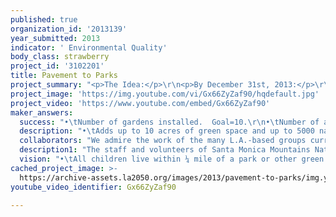 ```yaml
---
published: true
organization_id: '2013139'
year_submitted: 2013
indicator: ' Environmental Quality'
body_class: strawberry
project_id: '3102201'
title: Pavement to Parks
project_summary: "<p>The Idea:</p>\r\n<p>By December 31st, 2013:</p>\r\n<p>•\tTransform 10 public paved places (corners of libraries, Boys and Girls Clubs, schools, etc.) to 10 native plant gardens.</p>\r\n<p>•\tGive 3 nature programs at each of the 10 new gardens, including citizen science programs like Lost Lizards of Los Angeles.</p>\r\n<p>•\tEmploy 15 L.A. youth (5 college and 10 high school students) to develop gardens and lead programs. Youth will be mentored by National Park Service rangers.</p>\r\n<p>•\tProvide 20 field trips to national parks or other local open space areas for the local community.</p>\r\n<p>•\tProvide two overnight, transformative field trips to a national park for the 15 youth interns.</p>\r\nHow it impacts the indicator:</p>\r\n<p>•\tAdds up to 10 acres of green space and up to 5000 native plants to low-income, park poor communities in L.A.</p>\r\n<p>•\tCreates oxygen. Estimated amount of oxygen produced by plants in gardens = estimated number of leaves per plant (estimate 100) x .005 liters of oxygen per hour/per leaf x 8 hours of sunlight per day x 365 days per year x 25000 plants = 3.64 million liters of oxygen produced per year.</p>\r\n<p>•\tIncreases biodiversity in the urban landscape.  Species richness of 10 to 30 species per garden.</p>\r\n<p>•\tInteractive nature programs for 500 kids. At least one program will be science-based and will be a long-term environmental monitoring citizen science project.</p>\r\n<p>•\tDevelops 20 young environmental leaders. Under mentorship of park rangers and scientists, 20 youth from the community will participate in a continuum of learning and leadership.</p>\r\n<p>•\tAddresses nature deficit disorder for 500 kids. Problems caused by nature deficit disorder include fear of and lack of respect for nature, more time with “safe” indoor activities like computer games, structured sports activities rather than imaginative play -- all potentially contributing to ADD, depression, child obesity, lower grades, etc.</p>\r\nThe Method:</p>\r\n<p>•\tIdentify target neighborhoods lacking in green space, based on research by City Project and LA2050. Use one month to identify target projects using a three-pronged approach: 1) Use Google Earth imagery and other web resources to identify public areas used by kids that have pavement that could convert to garden space.  Meet with these potential places to discuss gardens.  2) Put project request opportunities out to the community via newsletters and the internet asking for project ideas.  3) Meet with community leaders to solicit possible projects.</p>\r\n<p>•\tSelect projects and have team of site owners (library, school staff, Boys and Girls Clubs) and NPS staff and student interns identify best location for a garden, select species, and layout garden plan (1-2 months).</p>\r\n<p>•\tHave NPS mentors and student interns meet with facility staff and kids to develop program ideas and begin program planning.</p>\r\n<p>•\tNPS will utilize plants grown in our native plant nursery.  Other additions such as reading benches, low water using fountains, edible plants, bird boxes, owl boxes, bat boxes, etc. can be added as requested.</p>\r\n<p>•\tInstall native gardens and initiate garden care with students (1 month).</p>\r\n<p>•\tDevelop and deliver programs at gardens (3-5 months).</p>\r\n<p>•\tDeliver field trips for garden communities.  Two field trips per garden for a total of 20 field trips.  Field trips will be from L.A. to Santa Monica Mountains National Recreation Area.</p>\r\n<p>•\tTake student interns on two longer, in-depth, leadership-building field trips, one backpacking trip in the Sierra and one kayaking trip at Channel Islands National Park.</p>\r\nRipples in the Pond:</p>\r\n<p>•\tThe more educated you are, the more money you make.  Nature programming and citizen science are exciting ways to engage kids in science and education in general and keep them motivated and wanting to learn.</p>\r\n<p>•\tYour chance of becoming a scientist is higher if you decide by age 10 that you might want to be a scientist.  Increasing the diversity of scientists in L.A. and the world as a whole is an ancillary goal of our program.</p>\r\n<p>•\tIf you want to be math literate as an adult (able to calculate a tip on a restaurant bill, able to see that you receive correct change, etc.) you need to have basic counting and number line skills in place by first grade!  Observing, counting, and measuring nature is an excellent way to start and reinforce this learning.</p>\r\n\r\n<p>This is our vision for a green Los Angeles in 2050: green, growing, vibrant, and joyful.  Won’t you join us?</p>"
project_image: 'https://img.youtube.com/vi/Gx66ZyZaf90/hqdefault.jpg'
project_video: 'https://www.youtube.com/embed/Gx66ZyZaf90'
maker_answers:
  success: "•\tNumber of gardens installed.  Goal=10.\r\n•\tNumber of acres of garden.   Goal= 3 but could be up to 10 depending on projects.\r\n•\tNumber of student employees.  Goal= 5.\r\n•\tNumber of student interns.  Goal= 10.\r\n•\tNumber of programs delivered.  Goal= 30.\r\n•\tNumber of students served.  Goal= 500.\r\n•\tEstimate of oxygen produced.  Goal= over 3 million liters of oxygen per year.  We will estimate this based on counting leaves and number of plants per garden.\r\n•\tBiodiversity increased. Species richness of at least 10-30 species per garden (including plants, insects, and other animals).\r\n•\tSpecific learning objectives will also be developed for each program delivered.  These learning objectives will be evaluated based on participant and community feedback.\r\n"
  description: "•\tAdds up to 10 acres of green space and up to 5000 native plants to low-income, park poor communities in L.A. \r\n•\tCreates oxygen. Estimated amount of oxygen produced 3.65 million liters of oxygen per year.\r\n•\tIncreases biodiversity in the urban landscape.  Species richness of 10 to 30 species per garden.\r\n•\tInteractive nature programs for 500 kids. At least one program will be science-based and will be a long-term environmental monitoring citizen science project.  \r\n•\tDevelops 20 young environmental leaders. Under mentorship of park rangers and scientists, 20 youth from the community will participate in a continuum of learning and leadership. \r\n•\tAddresses nature deficit disorder for 500 kids. Problems caused by nature deficit disorder include fear of and lack of respect for nature, more time with “safe” indoor activities like computer games, structured sports activities rather than imaginative play -- all potentially contributing to ADD, depression, child obesity, lower grades, etc.\r\n•\tIncrease scientific literacy and educational opportunities for 500 children.  Potentially increase the likelihood of their completing high school, having greater economic outcomes and greater community engagement.\r\n•\tBuilding Community Relationships: This project will enable NPS to strengthen community relationships within Los Angeles and help spread the word on native gardens.  We hope to build upon this project and continue to create more gardens in additional communities once this project is over.\r\nSeeds: The students who will lead this program are future community leaders for Los Angeles.  The students who attend these programs and build their science literacy, ecological literacy, and community connections are also future leaders of Los Angeles.\r\n•\tSeeds: These gardens will serve as seeds of community change.  We can make more gardens.  This idea can spread.\r\n•\tSeeds: If we build it, they will come.  If we make space in the city for nature, nature will thrive.  \r\n•\tSeeds: These plants will literally make seeds.  These seeds can be given away to families, used to guerilla garden medians and neighborhoods, and used to start new gardens. "
  collaborators: "We admire the work of the many L.A.-based groups currently working to green Los Angeles.  Depending on the specific project areas and program details that we develop with our partner communities, we anticipate opportunities to work with some of these excellent groups.  We already have established working relationships with the following groups that may partner with us on specific garden projects and/or programming under this umbrella project:\r\n•\tLos Angeles County Natural History Museum\r\n•\tCalifornia State Parks\r\n•\tNortheast Trees\r\n•\tLos Angeles Conservation Corps\r\n•\tLos Angeles Unified School District\r\n•\tOutward Bound Adventures\r\n "
  description1: "The staff and volunteers of Santa Monica Mountains National Recreation Area have each year:\r\n\r\n•\tReached over 8000 kids with nature-based education programming.\r\n•\tPlanted 5 acres of native habitat. \r\n•\tGrown 15,000 native plants.\r\n•\tPlanted 10,000 native with kids.\r\n•\tEmployed over 20 scientists to conduct scientific research on plants, animals, water quality, air quality and more.  This research includes four active citizen science programs (What’s Invasive, California phenology project, crayfish removal).\r\n"
  vision: "•\tAll children live within ¼ mile of a park or other green space.\r\n•\tLos Angeles is permeable to biodiversity – native plants, insects, birds, and other animals have habitat within the city and are found within the city limits.\r\n•\tAir quality is improved to fewer than 20 smog days per year.\r\n•\tHigh school graduation rates are improved.\r\n•\tAll children have equal access to green space, clean air, clean water, and nature regardless of race, ethnicity, or economic status.\r\n"
cached_project_image: >-
  https://archive-assets.la2050.org/images/2013/pavement-to-parks/img.youtube.com/vi/Gx66ZyZaf90/hqdefault.jpg
youtube_video_identifier: Gx66ZyZaf90

---
```


